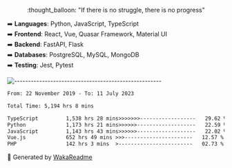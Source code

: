 <p align="center"> 
  :thought_balloon: "If there is no struggle, there is no progress"
</p>

<p align="left">
  ➡️ <strong>Languages</strong>: Python, JavaScript, TypeScript<br>
  ➡️ <strong>Frontend</strong>: React, Vue, Quasar Framework, Material UI<br>
  ➡️ <strong>Backend</strong>: FastAPI, Flask<br>
  ➡️ <strong>Databases</strong>: PostgreSQL, MySQL, MongoDB<br>
  ➡️ <strong>Testing</strong>: Jest, Pytest<br>
</p>

![-----------------------------------------------------](https://raw.githubusercontent.com/andreasbm/readme/master/assets/lines/vintage.png)

<!--START_SECTION:waka-->

```txt
From: 22 November 2019 - To: 11 July 2023

Total Time: 5,194 hrs 8 mins

TypeScript         1,538 hrs 28 mins>>>>>>>------------------   29.62 %
Python             1,173 hrs 21 mins>>>>>>-------------------   22.59 %
JavaScript         1,143 hrs 43 mins>>>>>>-------------------   22.02 %
Vue.js             652 hrs 49 mins >>>----------------------   12.57 %
PHP                142 hrs 3 mins  >------------------------   02.73 %
```

<!--END_SECTION:waka-->


🚀 Generated by [WakaReadme](https://github.com/athul/waka-readme)
